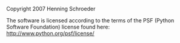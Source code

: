 Copyright 2007 Henning Schroeder

The software is licensed according to the terms of the PSF (Python Software Foundation) license found here: http://www.python.org/psf/license/